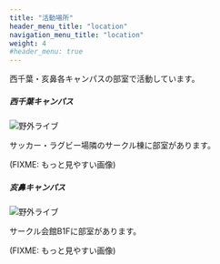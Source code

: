 ```yaml
---
title: "活動場所"
header_menu_title: "location"
navigation_menu_title: "location"
weight: 4
#header_menu: true
---
```


西千葉・亥鼻各キャンパスの部室で活動しています。

##### 西千葉キャンパス

![野外ライブ](images/location-nishichiba.webp)

サッカー・ラグビー場隣のサークル棟に部室があります。

(FIXME: もっと見やすい画像)

##### 亥鼻キャンパス

![野外ライブ](images/location-inohana.webp)

サークル会館B1Fに部室があります。

(FIXME: もっと見やすい画像)
